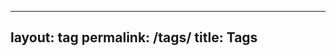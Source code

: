 <!-- 먼저 링크를 새로 따기 위해서 루트 경로에 tag.md 파일을 만들었다. layout으로 tag를 지정했기 때문에 /_layout/tag.html 파일을 끌어올 것이다.-->

---
layout: tag
permalink: /tags/
title: Tags
---


